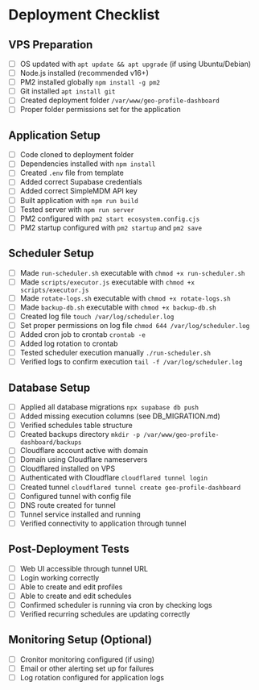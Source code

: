 # Deployment Checklist

## VPS Preparation
- [ ] OS updated with `apt update && apt upgrade` (if using Ubuntu/Debian)
- [ ] Node.js installed (recommended v16+)
- [ ] PM2 installed globally `npm install -g pm2`
- [ ] Git installed `apt install git`
- [ ] Created deployment folder `/var/www/geo-profile-dashboard`
- [ ] Proper folder permissions set for the application

## Application Setup
- [ ] Code cloned to deployment folder
- [ ] Dependencies installed with `npm install`
- [ ] Created `.env` file from template
- [ ] Added correct Supabase credentials
- [ ] Added correct SimpleMDM API key
- [ ] Built application with `npm run build`
- [ ] Tested server with `npm run server`
- [ ] PM2 configured with `pm2 start ecosystem.config.cjs`
- [ ] PM2 startup configured with `pm2 startup` and `pm2 save`

## Scheduler Setup
- [ ] Made `run-scheduler.sh` executable with `chmod +x run-scheduler.sh`
- [ ] Made `scripts/executor.js` executable with `chmod +x scripts/executor.js`
- [ ] Made `rotate-logs.sh` executable with `chmod +x rotate-logs.sh`
- [ ] Made `backup-db.sh` executable with `chmod +x backup-db.sh`
- [ ] Created log file `touch /var/log/scheduler.log`
- [ ] Set proper permissions on log file `chmod 644 /var/log/scheduler.log`
- [ ] Added cron job to crontab `crontab -e`
- [ ] Added log rotation to crontab
- [ ] Tested scheduler execution manually `./run-scheduler.sh`
- [ ] Verified logs to confirm execution `tail -f /var/log/scheduler.log`

## Database Setup
- [ ] Applied all database migrations `npx supabase db push`
- [ ] Added missing execution columns (see DB_MIGRATION.md)
- [ ] Verified schedules table structure
- [ ] Created backups directory `mkdir -p /var/www/geo-profile-dashboard/backups`
- [ ] Cloudflare account active with domain
- [ ] Domain using Cloudflare nameservers
- [ ] Cloudflared installed on VPS
- [ ] Authenticated with Cloudflare `cloudflared tunnel login`
- [ ] Created tunnel `cloudflared tunnel create geo-profile-dashboard`
- [ ] Configured tunnel with config file
- [ ] DNS route created for tunnel
- [ ] Tunnel service installed and running
- [ ] Verified connectivity to application through tunnel

## Post-Deployment Tests
- [ ] Web UI accessible through tunnel URL
- [ ] Login working correctly
- [ ] Able to create and edit profiles
- [ ] Able to create and edit schedules
- [ ] Confirmed scheduler is running via cron by checking logs
- [ ] Verified recurring schedules are updating correctly

## Monitoring Setup (Optional)
- [ ] Cronitor monitoring configured (if using)
- [ ] Email or other alerting set up for failures
- [ ] Log rotation configured for application logs
